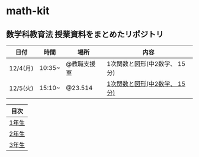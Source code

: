 # math-kit
数学科教育法 授業資料をまとめたリポジトリ
---
|日付|時間|場所|内容|
|---|---|---|---|
|12/4(月) |10:35~| @教職支援室|1次関数と図形(中2数学、 15分)|
|12/5(火) |15:10~| @23.514|[1次関数と図形(中2数学、 15分)](/materials/2nd/chap-2-3/chap-2-3.md)|

|目次|
|---|
|[1年生](/2023-1.md)|
|[2年生](/2023-2.md)|
|[3年生](/2023-3.md)|
